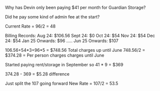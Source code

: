 Why has Devin only been paying $41 per month for Guardian Storage?

Did he pay some kind of admin fee at the start?

Current Rate = 96/2 = 48

Billing Records:
Aug 24: $106.56
Sept 24: $0
Oct 24: $54
Nov 24: $54
Dec 24: $54
Jan 25 Onwards: $96
.....
Jun 25 Onwards: $107

106.56+54\*3+96\*5 = $748.56 Total charges up until June 
748.56/2 = $374.28 = Per person charges charges until June

Started paying rent/storage in September so
41 * 9 = $369

374.28 - 369 = $5.28 difference

Just split the 107 going forward
New Rate = 107/2 = 53.5